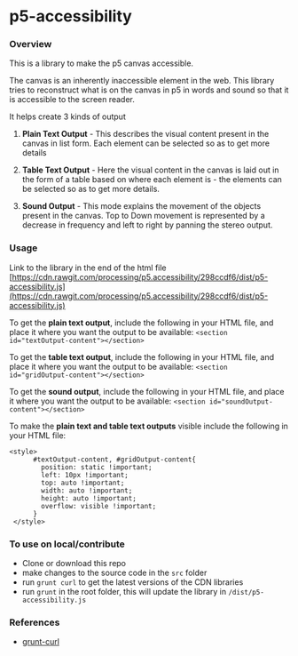 # p5-accessibility

### Overview

This is a library to make the p5 canvas accessible.

The canvas is an inherently inaccessible element in the web. This library tries to reconstruct what is on the canvas in p5 in words and sound so that it is accessible to the screen reader.

It helps create 3 kinds of output

1) **Plain Text Output** - This describes the visual content present in the canvas in list form. Each element can be selected so as to get more details

2) **Table Text Output** - Here the visual content in the canvas is laid out in the form of a table based on where each element is - the elements can be selected so as to get more details.

3) **Sound Output** - This mode explains the movement of the objects present in the canvas. Top to Down movement is represented by a decrease in frequency and left to right by panning the stereo output.

### Usage

Link to the library in the end of the html file [https://cdn.rawgit.com/processing/p5.accessibility/298ccdf6/dist/p5-accessibility.js](https://cdn.rawgit.com/processing/p5.accessibility/298ccdf6/dist/p5-accessibility.js)

To get the **plain text output**, include the following in your HTML file, and place it where you want the output to be available:
`<section id="textOutput-content"></section>`

To get the **table text output**, include the following in your HTML file, and place it where you want the output to be available:
`<section id="gridOutput-content"></section>`

To get the **sound output**, include the following in your HTML file, and place it where you want the output to be available:
`<section id="soundOutput-content"></section>`

To make the **plain text and table text outputs** visible include the following in your HTML file: 
```
<style>
      #textOutput-content, #gridOutput-content{
        position: static !important;
        left: 10px !important;
        top: auto !important;
        width: auto !important;
        height: auto !important;
        overflow: visible !important;
      }
 </style>
 ```


### To use on local/contribute

* Clone or download this repo
* make changes to the source code in the `src` folder
* run `grunt curl` to get the latest versions of the CDN libraries
* run `grunt` in the root folder, this will update the library in `/dist/p5-accessibility.js`


### References

* [grunt-curl](https://github.com/twolfson/grunt-curl)
